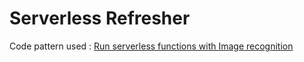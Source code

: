 # Serverless Refresher

Code pattern used : [Run serverless functions with Image recognition](https://developer.ibm.com/patterns/run-serverless-functions-with-image-recognition/)
